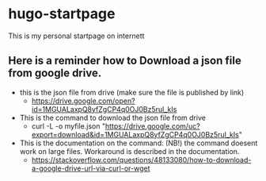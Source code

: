 # hugo-startpage
This is my personal startpage on internett

## Here is a reminder how to Download a json file from google drive.
  * this is the json file from drive (make sure the file is published by link)
    * https://drive.google.com/open?id=1MGUALaxpQ8yfZgCP4q0OJ0Bz5rul_kIs
  * This is the command to download the json file from drive
    * curl -L -o myfile.json "https://drive.google.com/uc?export=download&id=1MGUALaxpQ8yfZgCP4q0OJ0Bz5rul_kIs"
  * This is the documentation on the command: (NB!) the command doesent work on large files. Workaround is described in the documentation.
    * https://stackoverflow.com/questions/48133080/how-to-download-a-google-drive-url-via-curl-or-wget
  
